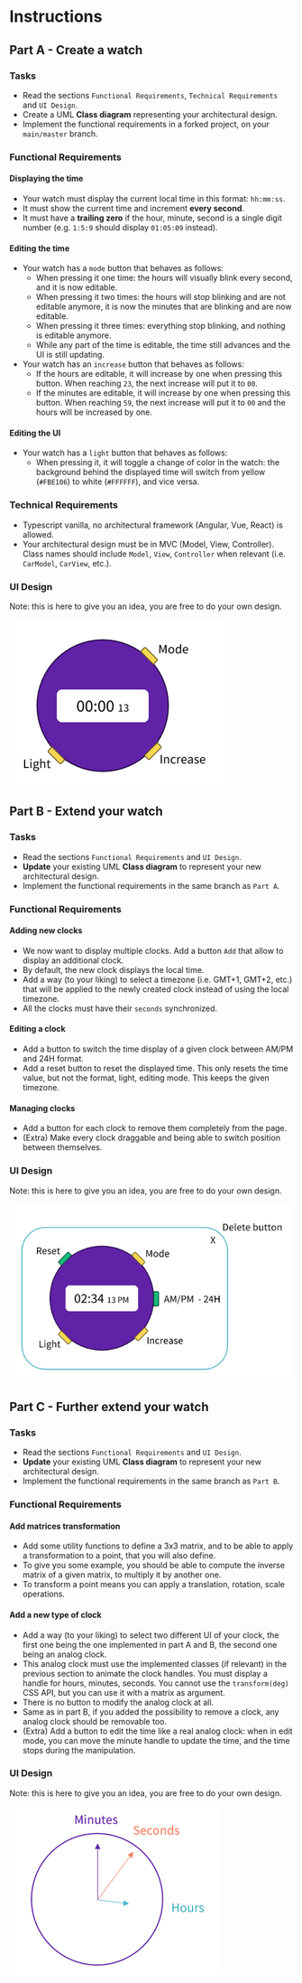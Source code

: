 # Instructions

## Part A - Create a watch

### Tasks

- Read the sections `Functional Requirements`, `Technical Requirements` and `UI Design`.
- Create a UML **Class diagram** representing your architectural design.
- Implement the functional requirements in a forked project, on your `main/master` branch.

### Functional Requirements

#### Displaying the time

- Your watch must display the current local time in this format: `hh:mm:ss`.
- It must show the current time and increment **every second**.
- It must have a **trailing zero** if the hour, minute, second is a single digit number (e.g. `1:5:9` should display `01:05:09` instead).

#### Editing the time 
- Your watch has a `mode` button that behaves as follows:
    - When pressing it one time: the hours will visually blink every second, and it is now editable.
    - When pressing it two times: the hours will stop blinking and are not editable anymore, it is now the minutes that are blinking and are now editable.
    - When pressing it three times: everything stop blinking, and nothing is editable anymore.
    - While any part of the time is editable, the time still advances and the UI is still updating.
- Your watch has an `increase` button that behaves as follows:
    - If the hours are editable, it will increase by one when pressing this button. When reaching `23`, the next increase will put it to `00`.
    - If the minutes are editable, it will increase by one when pressing this button. When reaching `59`, the next increase will put it to `00` and the hours will be increased by one.

#### Editing the UI 
- Your watch has a `light` button that behaves as follows:
    - When pressing it, it will toggle a change of color in the watch: the background behind the displayed time will switch from yellow (`#FBE106`) to white (`#FFFFFF`), and vice versa.

### Technical Requirements

- Typescript vanilla, no architectural framework (Angular, Vue, React) is allowed.
- Your architectural design must be in MVC (Model, View, Controller). Class names should include `Model`, `View`, `Controller` when relevant (i.e. `CarModel`, `CarView`, etc.).

### UI Design

Note: this is here to give you an idea, you are free to do your own design.

![Clock UI 1](./media/clock_ui_1.png)

## Part B - Extend your watch

### Tasks

- Read the sections `Functional Requirements` and `UI Design`.
- **Update** your existing UML **Class diagram** to represent your new architectural design.
- Implement the functional requirements in the same branch as `Part A`.

### Functional Requirements

#### Adding new clocks
- We now want to display multiple clocks. Add a button `Add` that allow to display an additional clock.
- By default, the new clock displays the local time.
- Add a way (to your liking) to select a timezone (i.e. GMT+1, GMT+2, etc.) that will be applied to the newly created clock instead of using the local timezone.
- All the clocks must have their `seconds` synchronized.

#### Editing a clock
- Add a button to switch the time display of a given clock between AM/PM and 24H format.
- Add a reset button to reset the displayed time. This only resets the time value, but not the format, light, editing mode. This keeps the given timezone.

#### Managing clocks
- Add a button for each clock to remove them completely from the page.
- (Extra) Make every clock draggable and being able to switch position between themselves.

### UI Design

Note: this is here to give you an idea, you are free to do your own design.

![Clock UI 2](./media/clock_ui_2.png)

## Part C - Further extend your watch

### Tasks

- Read the sections `Functional Requirements` and `UI Design`.
- **Update** your existing UML **Class diagram** to represent your new architectural design.
- Implement the functional requirements in the same branch as `Part B`.

### Functional Requirements

#### Add matrices transformation

- Add some utility functions to define a 3x3 matrix, and to be able to apply a transformation to a point, that you will also define.
- To give you some example, you should be able to compute the inverse matrix of a given matrix, to multiply it by another one.
- To transform a point means you can apply a translation, rotation, scale operations.

#### Add a new type of clock

- Add a way (to your liking) to select two different UI of your clock, the first one being the one implemented in part A and B, the second one being an analog clock.
- This analog clock must use the implemented classes (if relevant) in the previous section to animate the clock handles. You must display a handle for hours, minutes, seconds. You cannot use the `transform(deg)` CSS API, but you can use it with a matrix as argument.
- There is no button to modify the analog clock at all.
- Same as in part B, if you added the possibility to remove a clock, any analog clock should be removable too.
- (Extra) Add a button to edit the time like a real analog clock: when in edit mode, you can move the minute handle to update the time, and the time stops during the manipulation.

### UI Design

Note: this is here to give you an idea, you are free to do your own design.

![Clock UI 3](./media/clock_ui_3.png)
